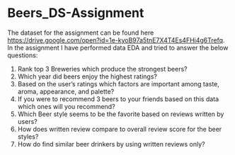 # Beers_DS-Assignment
The dataset for the assignment can be found here https://drive.google.com/open?id=1e-kyoB97a5tnE7X4T4Es4FHi4g6Trefq.
In the assignment I have performed data EDA and tried to answer the below questions:
1. Rank top 3 Breweries which produce the strongest beers?
2. Which year did beers enjoy the highest ratings?
3. Based on the user’s ratings which factors are important among taste, aroma,
appearance, and palette?
4. If you were to recommend 3 beers to your friends based on this data which ones will
you recommend?
5. Which Beer style seems to be the favorite based on reviews written by users?
6. How does written review compare to overall review score for the beer styles?
7. How do find similar beer drinkers by using written reviews only?
